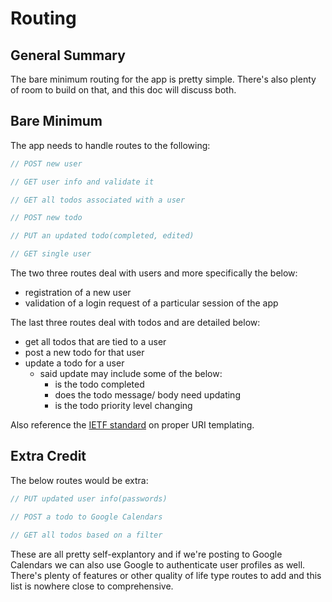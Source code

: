 # Routing

## General Summary

The bare minimum routing for the app is pretty simple. There's also plenty of room to build on that, and this doc will discuss both.

## Bare Minimum

The app needs to handle routes to the following:
```js
// POST new user

// GET user info and validate it

// GET all todos associated with a user

// POST new todo

// PUT an updated todo(completed, edited)

// GET single user
```

The two three routes deal with users and more specifically the below:
- registration of a new user
- validation of a login request of a particular session of the app

The last three routes deal with todos and are detailed below:
- get all todos that are tied to a user
- post a new todo for that user
- update a todo for a user
  - said update may include some of the below:
    - is the todo completed
    - does the todo message/ body need updating
    - is the todo priority level changing

Also reference the [IETF standard](https://tools.ietf.org/html/rfc6570) on proper URI templating.

## Extra Credit

The below routes would be extra:
```js
// PUT updated user info(passwords)

// POST a todo to Google Calendars

// GET all todos based on a filter
```

These are all pretty self-explantory and if we're posting to Google Calendars we can also use Google to authenticate user profiles as well. There's plenty of features or other quality of life type routes to add and this list is nowhere close to comprehensive.
